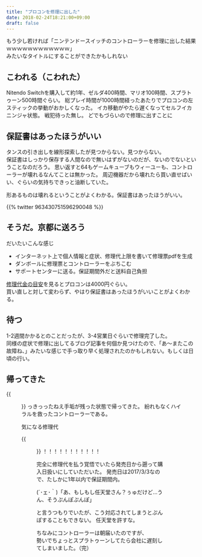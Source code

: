 ```yaml
---
title: "プロコンを修理に出した"
date: 2018-02-24T18:21:00+09:00
draft: false
---
```


もう少し若ければ「ニンテンドースイッチのコントローラーを修理に出した結果ｗｗｗｗｗｗｗｗｗｗｗｗ」  
みたいなタイトルにすることができたかもしれない

## こわれる（こわれた）
Nitendo Switchを購入して約1年、ゼルダ400時間、マリオ100時間、スプラトゥーン500時間ぐらい。
総プレイ時間が1000時間経ったあたりでプロコンの左スティックの挙動がおかしくなった。
イカ移動がやたら遅くなってセルフイカニンジャ状態。
戦犯待った無し。
どでもづらいので修理に出すことに

## 保証書はあったほうがいい
タンスの引き出しを線形探索したが見つからない。見つからない。  
保証書はしっかり保存する人間なので無いはずがないのだが、ないのでないということなのだろう。
思い返すと64もゲームキューブもウィーユーも、コントローラーが壊れるなんてことは無かった。
周辺機器だから壊れたら買い直せばいい、ぐらいの気持ちできっと油断していた。

形あるものは壊れるということがよくわかる。保証書はあったほうがいい。

{{% twitter 963430751596290048 %}}

## そうだ。京都に送ろう
だいたいこんな感じ

* インターネット上で個人情報と症状、修理代上限を書いて修理票pdfを生成
* ダンボールに修理票とコントローラーをぶちこむ
* サポートセンターに送る。保証期間外だと送料自己負担

[修理代金の目安](https://www.nintendo.co.jp/support/repair/price_switch.html)を見るとプロコンは4000円ぐらい。  
買い直しと対して変わらず、やはり保証書はあったほうがいいことがよくわかる。

## 待つ
1-2週間かかるとのことだったが、3-4営業日ぐらいで修理完了した。  
同様の症状で修理に出してるブログ記事を何個か見つけたので、「あ〜またこの故障ね、」みたいな感じで手っ取り早く処理されたのかもしれない。もしくは日頃の行い。

## 帰ってきた
{{<figure src="../img/20180224-procon2.jpg">}}
っきっったねえ手垢が残った状態で帰ってきた。
紛れもなくハイラルを救ったコントローラーである。

気になる修理代

{{<figure src="../img/20180224-procon1.jpg">}}
！！！！！！！！！！！

完全に修理代を払う覚悟でいたら発売日から遡って購入日扱いにしていただいた。
発売日は2017/3/3なので、たしかに1年以内で保証期間内。

(´･ェ･｀)「あ、もしもし任天堂さん？ぅゅだけど…うん、そうぷんぽぷんぽ」

と言うつもりでいたが、こう対応されてしまうとぷんぽすることもできない。
任天堂を許すな。

ちなみにコントローラーは朝届いたのですが、  
勢いでちょっとスプラトゥーンしてたら会社に遅刻してしまいました。（完）

